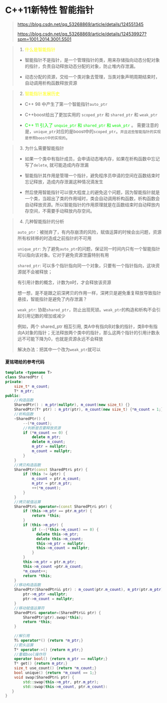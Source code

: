 # C++11新特性 智能指针


>
> https://blog.csdn.net/qq_53268869/article/details/124551345
> 
> https://blog.csdn.net/qq_53268869/article/details/124539927?spm=1001.2014.3001.5501
> 






> 
> 1. <font color="yellow">什么是智能指针</font>
> 
> * 智能指针不是指针，是一个管理指针的类，用来存储指向动态分配对象的指针，负责自动释放动态分配的对象，防止堆内存泄漏。
> 
> * 动态分配的资源，交给一个类对象去管理，当类对象声明周期结束时，自动调用析构函数释放资源
>
> 







> 
> 2. <font color="yellow">智能指针发展历史</font>
>
> * C++ 98 中产生了第一个智能指针`auto_ptr`
>
> * C++boost给出了更加实用的 `scoped_ptr` 和 `shared_ptr` 和 `weak_ptr`
> 
> * <font color="gree">C++ 11 引入了 `unquie_ptr` 和 `shared_ptr` 和 `weak_ptr`</font> 。 需要注意的是，`unique_ptr`对应的是boost中的`scoped_ptr`。`并且这些智能指针的实现是参照boost中的实现的`。
>
> 
> 







> 
> 3. 为什么需要智能指针
>
> * 如果一个类中有指针成员，会申请动态堆内存，如果在析构函数中忘记写了`delete`, 就可能造成内存泄漏
>
> * 智能指针其作⽤是管理⼀个指针，避免程序员申请的空间在函数结束时忘记释放，造成内存泄漏这种情况滴发⽣
>
> * 然后使⽤智能指针可以很⼤程度上的避免这个问题，因为智能指针就是⼀个类，当超出了类的作⽤域时，类会⾃动调⽤析构函数，析构函数会⾃动释放资源。所以智能指针的作⽤原理就是在函数结束时⾃动释放内存空间，不需要⼿动释放内存空间。
>
> 
> 
> 




> 
> 4. 几种智能指针的分析
>
> 
> `auto_ptr`：被抛弃了，有内存崩溃的风险，赋值运算的时候会出问题，资源所有权转移的时造成之前指针的不可用
>
> `unique_ptr`: 为了避免`auto_ptr`的问题，保证同⼀时间内只有⼀个智能指针可以指向该对象。它对于避免资源泄露特别有⽤
> 
> 
> `shared_ptr`: 可以多个指针指向同一个对象，只要有一个指针指向，这块资源就不会被释放；
>
> 有引用计数的概念，计数为`0`时，才会释放该资源
> 
> 想一想，是不是跟之前深拷贝的作用一样，深拷贝是避免重复释放导致指针悬挂，智能指针是避免了内存泄漏？
> 
> 
> `weak_ptr`: 协助`shared_ptr`，防止出现死锁。`weak_ptr`的构造和析构不会引起引⽤记数的增加或减少
>
> 例如，两个 shared_ptr 相互引⽤, 类A中有指向B对象的指针，类B中有指向A对象的指针；无法释放两个类中的指针，那么这两个指针的引⽤计数永远不可能下降为0，也就是资源永远不会释放
> 
> 解决办法：把其中⼀个改为`weak_ptr`就可以
> 
> 







#### 夏铭珺给的参考代码

```c++
template <typename T>
class SharedPtr {
private:
    size_t* m_count;
    T* m_ptr;
public: 
    //构造函数
    SharedPtr() : m_ptr(nullptr), m_count(new size_t) {}
    SharedPtr(T* ptr) : m_ptr(ptr), m_count(new size_t) {*m_count = 1;}
    //析构函数
    ~SharedPtr() {
        --(*m_count);
        //判断是否要释放资源
        if (*m_count == 0) {
            delete m_ptr;
            delete m_count;
            m_ptr = nullptr;
            m_count = nullptr;
        }
    }
    //拷贝构造函数
    SharedPtr(const SharedPtr& ptr) {
        if (this != &ptr) {
            m_count = ptr.m_count;
            m_ptr = ptr.m_ptr;
            ++(*m_count);
        }
    }
    //拷贝赋值运算
    SharedPtr& operator=(const SharedPtr& ptr) {
        if (this->m_ptr == ptr.m_ptr) {
            return *this;
        }
        if (this->m_ptr) {
            if (--(*this->m_count) == 0) {
              delete this->m_ptr;
              delete this->m_count;
              this->m_ptr = nullptr;
              this->m_count = nullptr;
            }
        }
        this->m_ptr = ptr.m_ptr;
        this->m_count =ptr.m_count;
        *m_count++;
        return *this;
    }
    //移动构造函数
    SharedPtr(SharedPtr&& ptr) : m_count(ptr.m_count), m_ptr(ptr.m_ptr) {
        ptr->m_ptr =nullptr;
        ptr->m_count = nullptr;
    }
    //移动赋值运算符
    SharedPtr& operator=(SharedPtr&& ptr) {
        SharedPtr(ptr).swap(*this);
        return *this;
    }
    
    //解引用
    T& operator*() {return *m_ptr;}
    //箭头运算
    T* operator->() {return m_ptr;}
    //重载bool操作符
    operator bool() {return m_ptr == nullptr;}
    T* get() {return m_ptr;}
    size_t use_count() {return *m_count;}
    bool unique() {return *m_count == 1;}
    void swap(SharedPtr& ptr) {
        std::swap(this->m_ptr, ptr.m_ptr);
        std::swap(this->m_count, ptr.m_count):
   }
}
```






